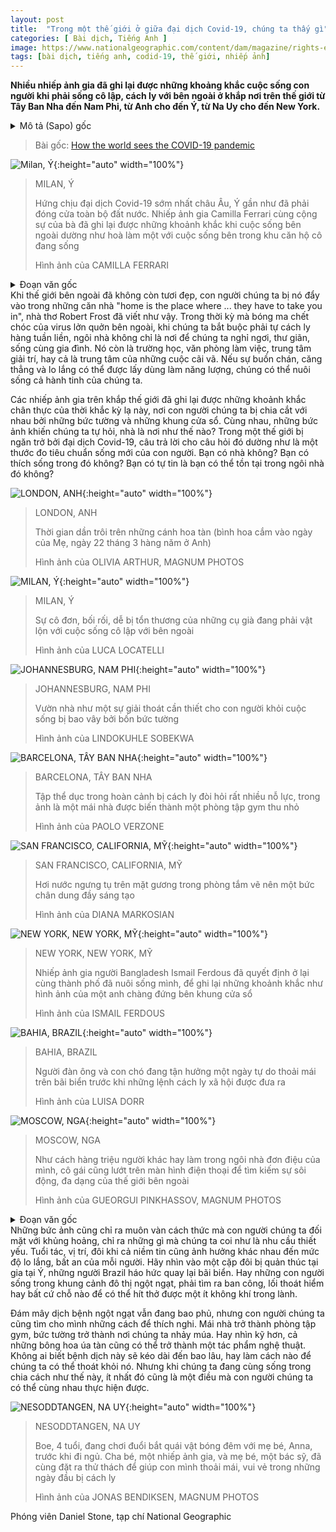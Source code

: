 ```yaml
---
layout: post
title:  "Trong một thế giới ở giữa đại dịch Covid-19, chúng ta thấy gì"
categories: [ Bài dịch, Tiếng Anh ]
image: https://www.nationalgeographic.com/content/dam/magazine/rights-exempt/2020/07/departments/proof-views-from-quarantine/stock_20200321_camillaferrari_istayhome_9087.jpg
tags: [bài dịch, tiếng anh, codid-19, thế giới, nhiếp ảnh]
---
```

**Nhiều nhiếp ảnh gia đã ghi lại được những khoảng khắc cuộc sống con người khi phải sống cô lập, cách ly với bên ngoài ở khắp nơi trên thế giới từ Tây Ban Nha đến Nam Phi, từ Anh cho đến Ý, từ Na Uy cho đến New York.**

<details>
  <summary>Mô tả (Sapo) gốc</summary>
  <p>Photographers capture intimate images of isolation as the virus affects life from Spain to South Africa, England to Italy, Norway to New York.</p>
</details>

> Bài gốc: [How the world sees the COVID-19 pandemic](https://www.nationalgeographic.com/magazine/2020/07/how-the-world-sees-the-covid-19-pandemic/)

![Milan, Ý](https://www.nationalgeographic.com/content/dam/magazine/rights-exempt/2020/07/departments/proof-views-from-quarantine/stock_20200321_camillaferrari_istayhome_9087.jpg){:height="auto" width="100%"}
<blockquote> 
<p>MILAN, Ý</p>
<p>Hứng chịu đại dịch Covid-19 sớm nhất châu Âu, Ý gần như đã phải đóng cửa toàn bộ đất nước. Nhiếp ảnh gia Camilla Ferrari cùng cộng sự của bà đã ghi lại được những khoảnh khắc khi cuộc sống bên ngoài dường như hoà làm một với cuộc sống bên trong khu căn hộ cô đang sống</p>
<p>Hình ảnh của CAMILLA FERRARI</p>
</blockquote>

<details>
  <summary>Đoạn văn gốc</summary>
  <p>WHEN THE WORLD seems unkind, “home is the place where … they have to take you in,” wrote the poet Robert Frost. But in the era of a deadly virus that requires self-isolation for weeks on end, homes have become much more than sources of comfort and familiarity. We’ve turned them into schools and offices, centers of entertainment, and hot spots of tension. If boredom, stress, and anxiety could be harnessed for energy, they’d power the planet.</p>
  <p>Photographers around the globe have captured images of this strange time, when we’re separated from each other by walls and windows. Seen together, the photos make us wonder, what even is a home? In a world plagued by COVID-19, the answer has increasingly become a measure of privilege. Do you have a home? Do you like being there? Are you confident you’ll be able to stay?</p>
</details>
Khi thế giới bên ngoài đã không còn tươi đẹp, con người chúng ta bị nó đẩy vào trong những căn nhà "home is the place where ... they have to take you in", nhà thơ Robert Frost đã viết như vậy. Trong thời kỳ mà bóng ma chết chóc của virus lởn quởn bên ngoài, khi chúng ta bắt buộc phải tự cách ly hàng tuần liền, ngôi nhà không chỉ là nơi để chúng ta nghỉ ngơi, thư giãn, sống cùng gia đình. Nó còn là trường học, văn phòng làm việc, trung tâm giải trí, hay cả là trung tâm của những cuộc cãi vã. Nếu sự buồn chán, căng thẳng và lo lắng có thể được lấy dùng làm năng lượng, chúng có thể nuôi sống cả hành tinh của chúng ta.

Các nhiếp ảnh gia trên khắp thế giới đã ghi lại được những khoảnh khắc chân thực của thời khắc kỳ lạ này, nơi con người chúng ta bị chia cắt với nhau bởi những bức tường và những khung cửa sổ. Cùng nhau, những bức ảnh khiến chúng ta tự hỏi, nhà là nơi như thế nào? Trong một thế giới bị ngăn trở bởi đại dịch Covid-19, câu trả lời cho câu hỏi đó dường như là một thước đo tiêu chuẩn sống mới của con người. Bạn có nhà không? Bạn có thích sống trong đó không? Bạn có tự tin là bạn có thể tồn tại trong ngôi nhà đó không?

![LONDON, ANH](https://www.nationalgeographic.com/content/dam/magazine/rights-exempt/2020/07/departments/proof-views-from-quarantine/stock_aro2020003g3652.jpg){:height="auto" width="100%"}
<blockquote> 
<p>LONDON, ANH</p>
<p>Thời gian dần trôi trên những cánh hoa tàn (bình hoa cắm vào ngày của Mẹ, ngày 22 tháng 3 hàng năm ở Anh)</p>
<p>Hình ảnh của OLIVIA ARTHUR, MAGNUM PHOTOS</p>
</blockquote>

![MILAN, Ý](https://www.nationalgeographic.com/content/dam/magazine/rights-exempt/2020/07/departments/proof-views-from-quarantine/stock_llr3541.jpg){:height="auto" width="100%"}
<blockquote> 
<p>MILAN, Ý</p>
<p>Sự cô đơn, bối rối, dễ bị tổn thương của những cụ già đang phải vật lộn với cuộc sống cô lập với bên ngoài</p>
<p>Hình ảnh của LUCA LOCATELLI</p>
</blockquote>

![JOHANNESBURG, NAM PHI](https://www.nationalgeographic.com/content/dam/magazine/rights-exempt/2020/07/departments/proof-views-from-quarantine/stock_dscf7715-2.jpg){:height="auto" width="100%"}
<blockquote> 
<p>JOHANNESBURG, NAM PHI</p>
<p>Vườn nhà như một sự giải thoát cần thiết cho con người khỏi cuộc sống bị bao vây bởi bốn bức tường</p>
<p>Hình ảnh của LINDOKUHLE SOBEKWA</p>
</blockquote>

![BARCELONA, TÂY BAN NHA](https://www.nationalgeographic.com/content/dam/magazine/rights-exempt/2020/07/departments/proof-views-from-quarantine/stock_toned-image-ok-img_7757-2.jpg){:height="auto" width="100%"}
<blockquote> 
<p>BARCELONA, TÂY BAN NHA</p>
<p>Tập thể dục trong hoàn cảnh bị cách ly đòi hỏi rất nhiều nỗ lực, trong ảnh là một mái nhà được biến thành một phòng tập gym thu nhỏ</p>
<p>Hình ảnh của PAOLO VERZONE</p>
</blockquote>

![SAN FRANCISCO, CALIFORNIA, MỸ](https://www.nationalgeographic.com/content/dam/magazine/rights-exempt/2020/07/departments/proof-views-from-quarantine/stock_img-1734.jpg){:height="auto" width="100%"}
<blockquote> 
<p>SAN FRANCISCO, CALIFORNIA, MỸ</p>
<p>Hơi nước ngưng tụ trên mặt gương trong phòng tắm vẽ nên một bức chân dung đầy sáng tạo</p>
<p>Hình ảnh của DIANA MARKOSIAN</p>
</blockquote>

![NEW YORK, NEW YORK, MỸ](https://www.nationalgeographic.com/content/dam/magazine/rights-exempt/2020/07/departments/proof-views-from-quarantine/stockismail-ferdous.jpg){:height="auto" width="100%"}
<blockquote> 
<p>NEW YORK, NEW YORK, MỸ</p>
<p>Nhiếp ảnh gia người Bangladesh Ismail Ferdous đã quyết định ở lại cùng thành phố đã nuôi sống mình, để ghi lại những khoảnh khắc như hình ảnh của một anh chàng đứng bên khung cửa sổ</p>
<p>Hình ảnh của  ISMAIL FERDOUS</p>
</blockquote>

![BAHIA, BRAZIL](https://www.nationalgeographic.com/content/dam/magazine/rights-exempt/2020/07/departments/proof-views-from-quarantine/stock_ld_c19_02ld_c19_02.jpg){:height="auto" width="100%"}
<blockquote> 
<p>BAHIA, BRAZIL</p>
<p>Người đàn ông và con chó đang tận hưởng một ngày tự do thoải mái trên bãi biển trước khi những lệnh cách ly xã hội được đưa ra</p>
<p>Hình ảnh của LUISA DORR</p>
</blockquote>

![MOSCOW, NGA](https://www.nationalgeographic.com/content/dam/magazine/rights-exempt/2020/07/departments/proof-views-from-quarantine/stock_pig2020002g003-0225.jpg){:height="auto" width="100%"}
<blockquote> 
<p>MOSCOW, NGA</p>
<p>Như cách hàng triệu người khác hay làm trong ngôi nhà đơn điệu của mình, cô gái cũng lướt trên màn hình điện thoại để tìm kiếm sự sôi động, đa dạng của thế giới bên ngoài</p>
<p>Hình ảnh của GUEORGUI PINKHASSOV, MAGNUM PHOTOS</p>
</blockquote>

<details>
  <summary>Đoạn văn gốc</summary>
  <p>The images also show the different ways we respond to crisis and—even more revealing—what we consider essential. Age, location, and sometimes faith tend to influence one’s level of concern and feeling of vulnerability. Consider the Italian couple under self-imposed house arrest. The beachgoing Brazilians eager for time outside. Those starved of nature in urban dwellings in South Africa, New York, and Russia, who find balconies, fire escapes, anywhere at all, for gasps of wild air.</p>
  <p>Though dread and disease cloud outlooks, there still are silver linings. Humans keep adapting; a rooftop becomes an exercise studio, and a wall a canvas for shadow dancing. When you take time to look, even dying flowers become a work of art. No one knows how long this will last, or how we’ll emerge on the other side. But as we’re all split apart, the least you can say is that we’re doing it together.</p>
</details>
Những bức ảnh cũng chỉ ra muôn vàn cách thức mà con người chúng ta đối mặt với khủng hoảng, chỉ ra những gì mà chúng ta coi như là nhu cầu thiết yếu. Tuổi tác, vị trí, đôi khi cả niềm tin cũng ảnh hưởng khác nhau đến mức độ lo lắng, bất an của mỗi người. Hãy nhìn vào một cặp đôi bị quản thúc tại gia tại Ý, những người Brazil háo hức quay lại bãi biển. Hay những con người sống trong khung cảnh đô thị ngột ngạt, phải tìm ra ban công, lối thoát hiểm hay bất cứ chỗ nào để có thể hít thở được một ít không khí trong lành.

Đám mây dịch bệnh ngột ngạt vẫn đang bao phủ, nhưng con người chúng ta cũng tìm cho mình những cách để thích nghi. Mái nhà trở thành phòng tập gym, bức tường trở thành nơi chúng ta nhảy múa. Hay nhìn kỹ hơn, cả những bông hoa úa tàn cũng có thể trở thành một tác phẩm nghệ thuật. Không ai biết bệnh dịch này sẽ kéo dài đến bao lâu, hay làm cách nào để chúng ta có thể thoát khỏi nó. Nhưng khi chúng ta đang cùng sống trong chia cách như thế này, ít nhất đó cũng là một điều mà con người chúng ta có thể cùng nhau thực hiện được.

![NESODDTANGEN, NA UY](https://www.nationalgeographic.com/content/dam/magazine/rights-exempt/2020/07/departments/proof-views-from-quarantine/stock__dsc1003-edit_dsc1003-edit.jpg){:height="auto" width="100%"}
<blockquote> 
<p>NESODDTANGEN, NA UY</p>
<p>Boe, 4 tuổi, đang chơi đuổi bắt quái vật bóng đêm với mẹ bé, Anna, trước khi đi ngủ. Cha bé, một nhiếp ảnh gia, và mẹ bé, một bác sỹ, đã cùng đặt ra thử thách để giúp con mình thoải mái, vui vẻ trong những ngày đầu bị cách ly</p>
<p>Hình ảnh của JONAS BENDIKSEN, MAGNUM PHOTOS</p>
</blockquote>

Phóng viên Daniel Stone, tạp chí National Geographic